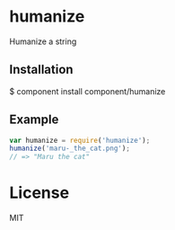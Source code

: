 
# humanize

  Humanize a string

## Installation

   $ component install component/humanize

## Example

```js
var humanize = require('humanize');
humanize('maru-_the_cat.png');
// => "Maru the cat"
```

# License

  MIT
